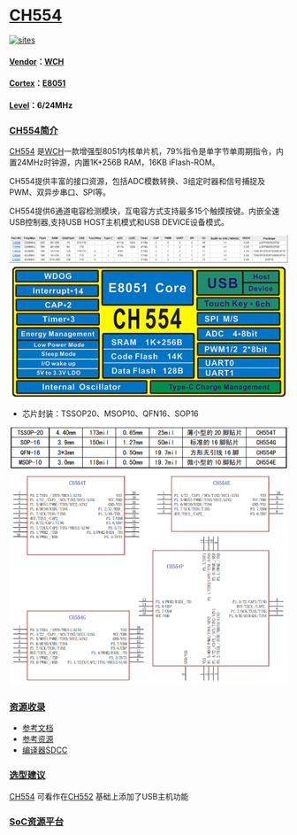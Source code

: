 ﻿# [CH554](https://github.com/sochub/CH554) 

[![sites](http://182.61.61.133/link/resources/SoC.png)](https://stop.stops.top) 

#### [Vendor](https://github.com/sochub/Vendor)：[WCH](https://github.com/sochub/WCH)
#### [Cortex](https://github.com/sochub/Cortex)：[E8051](https://github.com/sochub/8051)
#### [Level](https://github.com/sochub/Level)：6/24MHz 


### [CH554简介](https://github.com/sochub/CH554/wiki)

[CH554](https://github.com/sochub/CH554) 是[WCH](https://github.com/sochub/WCH)一款增强型8051内核单片机，79%指令是单字节单周期指令，内置24MHz时钟源，内置1K+256B RAM，16KB iFlash-ROM。

CH554提供丰富的接口资源，包括ADC模数转换、3组定时器和信号捕捉及PWM、双异步串口、SPI等。

CH554提供6通道电容检测模块，互电容方式支持最多15个触摸按键。内嵌全速USB控制器,支持USB HOST主机模式和USB DEVICE设备模式。

[![sites](docs/CH55.png)](http://www.wch.cn/products/category/5.html) 
[![sites](docs/CH554.png)](http://www.wch.cn/products/CH554.html) 

* 芯片封装：TSSOP20、MSOP10、QFN16、SOP16

[![sites](docs/package.png)](http://www.wch.cn/products/CH554.html) 
[![sites](docs/SOP.png)](http://www.wch.cn/products/CH554.html) 

### [资源收录](https://github.com/sochub)

* [参考文档](docs/)
* [参考资源](src/)
* [编译器SDCC](https://sourceforge.net/projects/sdcc/files/latest/download?source=files)

### [选型建议](https://github.com/sochub)

[CH554](https://github.com/sochub/CH554) 可看作在[CH552](https://github.com/sochub/CH552) 基础上添加了USB主机功能

###  [SoC资源平台](http://www.qitas.cn)  
